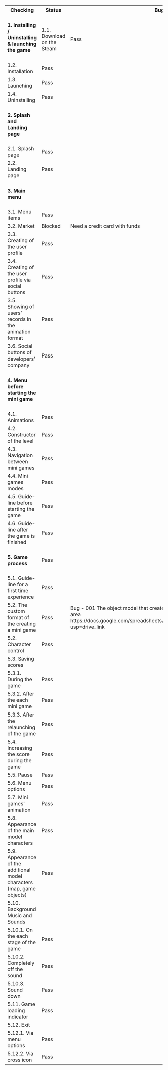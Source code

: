 <table>

<tr>
  <th>Checking</th>
  <th>Status</th>
  <th>Bug / Comments</th>
</tr>

<tr>
  <td rowspan="2"><h4>1. Installing / Uninstalling & launching the game</h4></td>
  <td></td>
  <td></td>
</tr>
<tr>
  <td>1.1. Download on the Steam</td>
  <td>Pass</td>
  <td></td>
</tr>
<tr>
  <td>1.2. Installation</td>
  <td>Pass</td>
  <td></td>
</tr>
<tr>
  <td>1.3. Launching</td>
  <td>Pass</td>
  <td></td>
</tr>
<tr>
  <td>1.4. Uninstalling</td>
  <td>Pass</td>
  <td></td>
</tr>

<tr>
  <td><h4>2. Splash and Landing page</h4></td>
  <td></td>
  <td></td>
</tr>
<tr>
  <td>2.1. Splash page</td>
  <td>Pass</td>
  <td></td>
</tr>
<tr>
  <td>2.2. Landing page</td>
  <td>Pass</td>
  <td></td>
</tr>

<tr>
  <td><h4>3. Main menu</h4></td>
  <td></td>
  <td></td>
</tr>
<tr>
  <td>3.1. Menu items</td>
  <td>Pass</td>
  <td></td>
</tr>
<tr>
  <td>3.2. Market</td>
  <td>Blocked</td>
  <td>Need a credit card with funds</td>
</tr>
<tr>
  <td>3.3. Creating of the user profile</td>
  <td>Pass</td>
  <td></td>
</tr>
<tr>
  <td>3.4. Creating of the user profile via social buttons</td>
  <td>Pass</td>
  <td></td>
</tr>
<tr>
  <td>3.5. Showing of users’ records in the animation format</td>
  <td>Pass</td>
  <td></td>
</tr>
<tr>
  <td>3.6. Social buttons of developers’ company</td>
  <td>Pass</td>
  <td></td>
</tr>

<tr>
  <td><h4>4. Menu before starting the mini game</h4></td>
  <td></td>
  <td></td>
</tr>
<tr>
  <td>4.1. Animations </td>
  <td>Pass</td>
  <td></td>
</tr>
<tr>
  <td>4.2. Constructor of the level</td>
  <td>Pass</td>
  <td></td>
</tr>
<tr>
  <td>4.3. Navigation between mini games</td>
  <td>Pass</td>
  <td></td>
</tr>
<tr>
  <td>4.4. Mini games modes</td>
  <td>Pass</td>
  <td></td>
</tr>
<tr>
  <td>4.5. Guide-line before starting the game </td>
  <td>Pass</td>
  <td></td>
</tr>
<tr>
  <td>4.6. Guide-line after the game is finished</td>
  <td>Pass</td>
  <td></td>
</tr>

<tr>
  <td><h4>5. Game process</h4></td>
  <td>Pass</td>
  <td></td>
</tr>
<tr>
  <td>5.1. Guide-line for a first time experience</td>
  <td>Pass</td>
  <td></td>
</tr>
<tr>
  <td>5.2. The custom format of the creating a mini game</td>
  <td>Pass</td>
  <td>Bug - 001 The object model that creates enemies models is set up outside the game area https://docs.google.com/spreadsheets/d/1AkTl4XcBWRuirASFcQn99zarTem1yJeD/edit?usp=drive_link</td>
</tr>
<tr>
  <td>5.2. Character control </td>
  <td>Pass</td>
  <td></td>
</tr>
<tr>
  <td>5.3. Saving scores</td>
  <td></td>
  <td></td>
</tr>
<tr>
  <td>5.3.1. During the game</td>
  <td>Pass</td>
  <td></td>
</tr>
<tr>
  <td>5.3.2. After the each mini game</td>
  <td>Pass</td>
  <td></td>
</tr>
<tr>
  <td>5.3.3. After the relaunching of the game</td>
  <td>Pass</td>
  <td></td>
</tr>
<tr>
  <td>5.4. Increasing the score during the game</td>
  <td>Pass</td>
  <td></td>
</tr>
<tr>
  <td>5.5. Pause</td>
  <td>Pass</td>
  <td></td>
</tr>
<tr>
  <td>5.6. Menu options</td>
  <td>Pass</td>
  <td></td>
</tr>
<tr>
  <td>5.7. Mini games' animation</td>
  <td>Pass</td>
  <td></td>
</tr>
<tr>
  <td>5.8. Appearance of the main model characters</td>
  <td>Pass</td>
  <td></td>
</tr>
<tr>
  <td>5.9. Appearance of the additional model characters (map, game objects)</td>
  <td>Pass</td>
  <td></td>
</tr>
<tr>
  <td>5.10. Background Music and Sounds</td>
  <td></td>
  <td></td>
</tr>
<tr>
  <td>5.10.1. On the each stage of the game</td>
  <td>Pass</td>
  <td></td>
</tr>
<tr>
  <td>5.10.2. Сompletely off the sound</td>
  <td>Pass</td>
  <td></td>
</tr>
<tr>
  <td>5.10.3. Sound down</td>
  <td>Pass</td>
  <td></td>
</tr>
                                         
<tr>
  <td>5.11. Game loading indicator</td>
  <td>Pass</td>
  <td></td>
</tr>
<tr>
  <td>5.12. Exit</td>
  <td></td>
  <td></td>
</tr>
<tr>
  <td>5.12.1. Via menu options</td>
  <td>Pass</td>
  <td></td>
</tr>
<tr>
  <td>5.12.2. Via cross icon</td>
  <td>Pass</td>
  <td></td>
</tr>
</table>

